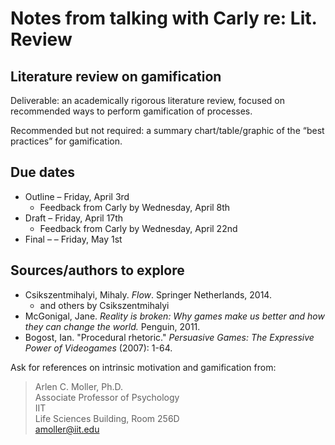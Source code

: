 # Notes from talking with Carly re: Lit. Review

## Literature review on gamification

Deliverable: an academically rigorous literature review, focused on recommended ways to perform gamification of processes.

Recommended but not required: a summary chart/table/graphic of the &ldquo;best practices&rdquo; for gamification.


## Due dates

* Outline &ndash; Friday, April 3rd
  * Feedback from Carly by Wednesday, April 8th
* Draft &ndash; Friday, April 17th
  * Feedback from Carly by Wednesday, April 22nd
* Final &ndash;  &ndash; Friday, May 1st


## Sources/authors to explore

* Csikszentmihalyi, Mihaly. *Flow*. Springer Netherlands, 2014.
  * and others by Csikszentmihalyi
* McGonigal, Jane. *Reality is broken: Why games make us better and how they can change the world.* Penguin, 2011.
* Bogost, Ian. "Procedural rhetoric." *Persuasive Games: The Expressive Power of Videogames* (2007): 1-64.

Ask for references on intrinsic motivation and gamification from:

> Arlen C. Moller, Ph.D.  
> Associate Professor of Psychology  
> IIT  
> Life Sciences Building, Room 256D  
> amoller@iit.edu




